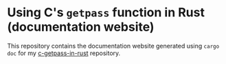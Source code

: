 # Using C's `getpass` function in Rust (documentation website)

This repository contains the documentation website generated using `cargo doc` for my [c-getpass-in-rust](https://github.com/BB-301/c-getpass-in-rust) repository.